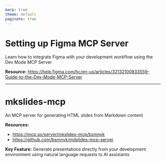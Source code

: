 ```yaml
---
marp: true
theme: default
paginate: true
---
```


# Setting up Figma MCP Server

Learn how to integrate Figma with your development workflow using the Dev Mode MCP Server

**Resource:** https://help.figma.com/hc/en-us/articles/32132100833559-Guide-to-the-Dev-Mode-MCP-Server

---

# mkslides-mcp

An MCP server for generating HTML slides from Markdown content

**Resources:**
- https://mcp.so/server/mkslides-mcp/bsmnyk
- https://github.com/bsmnyk/mdslides-mcp-server

**Key Feature:** Generate presentations directly from your development environment using natural language requests to AI assistants
